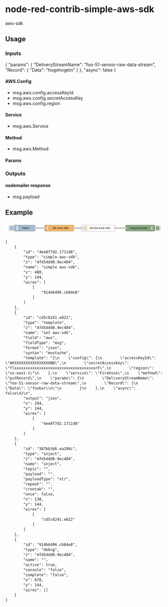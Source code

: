 # node-red-contrib-simple-aws-sdk

aws-sdk

## Usage

### Inputs

{
    "params": {
        "DeliveryStreamName": "foo-51-sensor-raw-data-stream",
        "Record": {
            "Data": "hogehoge\n"
        }
    },
    "async": false
}


#### AWS.Config

- msg.aws.config.accessKeyId
- msg.aws.config.secretAccessKey
- msg.aws.config.region

#### Service

- msg.aws.Service

#### Method

- msg.aws.Method

#### Params



### Outputs

#### nodemailer response

- msg.payload

## Example

![Example Flows](https://raw.githubusercontent.com/high-u/node-red-contrib-simple-aws-sdk/master/images/example-flows.png)

```
[
    {
        "id": "4ee8f7d2.1711d8",
        "type": "simple-aws-sdk",
        "z": "4fd54dd0.9ec404",
        "name": "simple aws-sdk",
        "x": 480,
        "y": 144,
        "wires": [
            [
                "914b6496.cb84e8"
            ]
        ]
    },
    {
        "id": "cd5c6241.e822",
        "type": "template",
        "z": "4fd54dd0.9ec404",
        "name": "set aws-sdk",
        "field": "aws",
        "fieldType": "msg",
        "format": "json",
        "syntax": "mustache",
        "template": "{\n    \"config\": {\n        \"accessKeyId\": \"AKXXXXXXXXXXXXXXXXNQ\",\n        \"secretAccessKey\": \"flxxxxxxxxxxxxxxxxxxxxxxxxxxxxxxxxxxxxrF\",\n        \"region\": \"us-east-1\"\n    },\n    \"service\": \"Firehose\",\n    \"method\": \"putRecord\",\n    \"params\": {\n        \"DeliveryStreamName\": \"foo-51-sensor-raw-data-stream\",\n        \"Record\": {\n            \"Data\": \"foobar\\n\"\n        }\n    },\n    \"async\": false\n}\n",
        "output": "json",
        "x": 294,
        "y": 144,
        "wires": [
            [
                "4ee8f7d2.1711d8"
            ]
        ]
    },
    {
        "id": "387bb3d6.ea298c",
        "type": "inject",
        "z": "4fd54dd0.9ec404",
        "name": "inject",
        "topic": "",
        "payload": "",
        "payloadType": "str",
        "repeat": "",
        "crontab": "",
        "once": false,
        "x": 130,
        "y": 144,
        "wires": [
            [
                "cd5c6241.e822"
            ]
        ]
    },
    {
        "id": "914b6496.cb84e8",
        "type": "debug",
        "z": "4fd54dd0.9ec404",
        "name": "",
        "active": true,
        "console": "false",
        "complete": "false",
        "x": 678,
        "y": 144,
        "wires": []
    }
]
```
